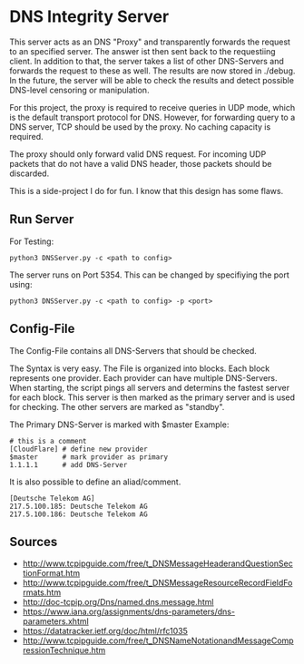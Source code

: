 # DNS Integrity Server 

This server acts as an DNS "Proxy" and transparently forwards the request to an specified server. The answer ist then sent back to the requestiing client.
In addition to that, the server takes a list of other DNS-Servers and forwards the request to these as well. The results are now stored in ./debug.
In the future, the server will be able to check the results and detect possible DNS-level censoring or manipulation.

For this project, the proxy is required to receive queries in UDP mode, which is the default transport protocol for DNS. However, for forwarding query to a DNS server, TCP should be used by the proxy.  No caching capacity is required.  

The proxy should only forward valid DNS request. For incoming UDP packets that do not have a valid DNS header, those packets should be discarded.

This is a side-project I do for fun. I know that this design has some flaws.

## Run Server
For Testing:

    python3 DNSServer.py -c <path to config>

The server runs on Port 5354. This can be changed by specifiying the port using:

    python3 DNSServer.py -c <path to config> -p <port>

## Config-File
The Config-File contains all DNS-Servers that should be checked.

The Syntax is very easy. The File is organized into blocks.
Each block represents one provider. Each provider can have multiple DNS-Servers.
When starting, the script pings all servers and determins the fastest server for each block. This server is then marked as the primary server and is used for checking. The other servers are marked as "standby".

The Primary DNS-Server is marked with $master
Example:

    # this is a comment
    [CloudFlare] # define new provider
    $master      # mark provider as primary
    1.1.1.1      # add DNS-Server

It is also possible to define an aliad/comment.

    [Deutsche Telekom AG]
    217.5.100.185: Deutsche Telekom AG
    217.5.100.186: Deutsche Telekom AG


## Sources
* http://www.tcpipguide.com/free/t_DNSMessageHeaderandQuestionSectionFormat.htm
* http://www.tcpipguide.com/free/t_DNSMessageResourceRecordFieldFormats.htm
* http://doc-tcpip.org/Dns/named.dns.message.html
* https://www.iana.org/assignments/dns-parameters/dns-parameters.xhtml
* https://datatracker.ietf.org/doc/html/rfc1035
* http://www.tcpipguide.com/free/t_DNSNameNotationandMessageCompressionTechnique.htm